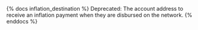 {% docs inflation_destination %}
Deprecated: The account address to receive an inflation payment when they are disbursed on the network.
{% enddocs %}
